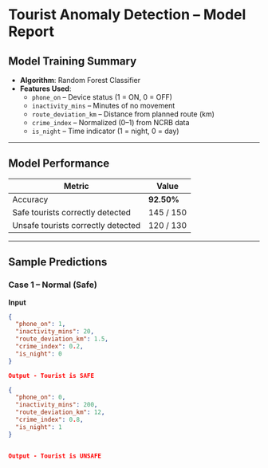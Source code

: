 # Tourist Anomaly Detection – Model Report  

## Model Training Summary  
- **Algorithm**: Random Forest Classifier  
- **Features Used**:  
  - `phone_on` – Device status (1 = ON, 0 = OFF)  
  - `inactivity_mins` – Minutes of no movement  
  - `route_deviation_km` – Distance from planned route (km)  
  - `crime_index` – Normalized (0–1) from NCRB data  
  - `is_night` – Time indicator (1 = night, 0 = day)  

---

## Model Performance  

| Metric                           | Value       |  
|----------------------------------|-------------|  
| Accuracy                         | **92.50%**  |  
| Safe tourists correctly detected | 145 / 150   |  
| Unsafe tourists correctly detected | 120 / 130 |  

---

## Sample Predictions  

### Case 1 – Normal (Safe)  
**Input**  
```json
{
  "phone_on": 1,
  "inactivity_mins": 20,
  "route_deviation_km": 1.5,
  "crime_index": 0.2,
  "is_night": 0
}

Output - Tourist is SAFE

{
  "phone_on": 0,
  "inactivity_mins": 200,
  "route_deviation_km": 12,
  "crime_index": 0.8,
  "is_night": 1
}


Output - Tourist is UNSAFE
